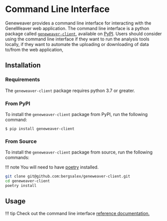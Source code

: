 # Command Line Interface

Geneweaver provides a command line interface for interacting with the GeneWeaver web 
application. The command line interface is a python package called 
[`geneweaver-client`](https://pypi.org/project/geneweaver-client/), available on 
[PyPI](https://pypi.org/project/geneweaver-client/).
Users should consider using the command line interface if they want to run the analysis
tools locally, if they want to automate the uploading or downloading of data to/from 
the web application, 

## Installation

### Requirements
The `geneweaver-client` package requires python 3.7 or greater.

### From PyPI
To install the `geneweaver-client` package from PyPI, run the following command:

```console
$ pip install geneweaver-client
```

### From Source
To install the `geneweaver-client` package from source, run the following commands:

!!! note 
    You will need to have [poetry](https://python-poetry.org/) installed.

```bash
git clone git@github.com:bergsalex/geneweaver-client.git
cd geneweaver-client
poetry install
```

## Usage

!!! tip
    Check out the command line interface [reference documentation.](/reference/command-line)